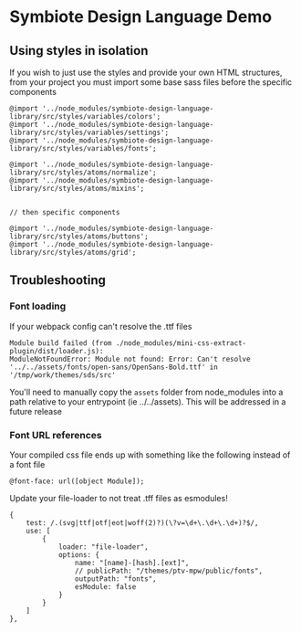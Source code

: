 # Symbiote Design Language Demo


## Using styles in isolation

If you wish to just use the styles and provide your own HTML structures, from your project you must import some base sass files before the specific components

```
@import '../node_modules/symbiote-design-language-library/src/styles/variables/colors';
@import '../node_modules/symbiote-design-language-library/src/styles/variables/settings';
@import '../node_modules/symbiote-design-language-library/src/styles/variables/fonts';

@import '../node_modules/symbiote-design-language-library/src/styles/atoms/normalize';
@import '../node_modules/symbiote-design-language-library/src/styles/atoms/mixins';


// then specific components

@import '../node_modules/symbiote-design-language-library/src/styles/atoms/buttons';
@import '../node_modules/symbiote-design-language-library/src/styles/atoms/grid';

```

## Troubleshooting

### Font loading

If your webpack config can't resolve the .ttf files

```
Module build failed (from ./node_modules/mini-css-extract-plugin/dist/loader.js):
ModuleNotFoundError: Module not found: Error: Can't resolve '../../assets/fonts/open-sans/OpenSans-Bold.ttf' in '/tmp/work/themes/sds/src'
```

You'll need to manually copy the `assets` folder from node_modules into a path relative to your entrypoint (ie ../../assets). This will be addressed in a future release

### Font URL references

Your compiled css file ends up with something like the following instead of a font file

```
@font-face: url([object Module]);
```

Update your file-loader to not treat .tff files as  esmodules!

```
{
    test: /.(svg|ttf|otf|eot|woff(2)?)(\?v=\d+\.\d+\.\d+)?$/,
    use: [
        {
            loader: "file-loader",
            options: {
                name: "[name]-[hash].[ext]",
                // publicPath: "/themes/ptv-mpw/public/fonts",
                outputPath: "fonts",
                esModule: false
            }
        }
    ]
},
            
```
